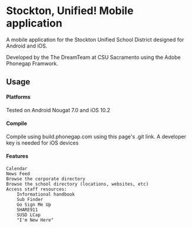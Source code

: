 # Stockton, Unified! Mobile application

A mobile application for the Stockton Unified School District designed for Android and iOS. 

Developed by the The DreamTeam at CSU Sacramento using the Adobe Phonegap Framwork.

## Usage

#### Platforms

Tested on Android Nougat 7.0 and iOS 10.2

#### Compile

Compile using build.phonegap.com using this page's .git link. A developer key is needed for iOS devices

#### Features

	Calendar
	News Feed
	Browse the corporate directory
	Browse the school directory (locations, websites, etc)
	Access staff resources:
		Informational handbook
		Sub Finder
		Go Sign Me Up
		SHARE911
		SUSD LCap
		"I'm New Here"


